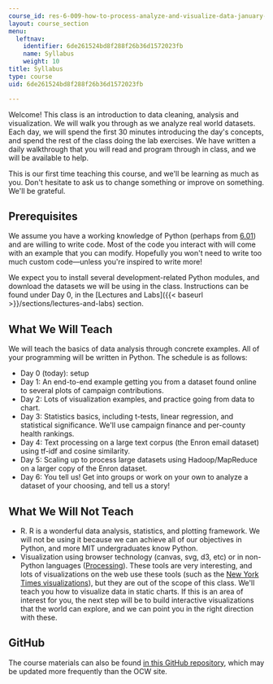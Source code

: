 ```yaml
---
course_id: res-6-009-how-to-process-analyze-and-visualize-data-january-iap-2012
layout: course_section
menu:
  leftnav:
    identifier: 6de261524bd8f288f26b36d1572023fb
    name: Syllabus
    weight: 10
title: Syllabus
type: course
uid: 6de261524bd8f288f26b36d1572023fb

---
```


Welcome! This class is an introduction to data cleaning, analysis and visualization. We will walk you through as we analyze real world datasets. Each day, we will spend the first 30 minutes introducing the day's concepts, and spend the rest of the class doing the lab exercises. We have written a daily walkthrough that you will read and program through in class, and we will be available to help.

This is our first time teaching this course, and we'll be learning as much as you. Don't hesitate to ask us to change something or improve on something. We'll be grateful.

Prerequisites
-------------

We assume you have a working knowledge of Python (perhaps from [6.01](/courses/6-01sc-introduction-to-electrical-engineering-and-computer-science-i-spring-2011/)) and are willing to write code. Most of the code you interact with will come with an example that you can modify. Hopefully you won't need to write too much custom code—unless you're inspired to write more!

We expect you to install several development-related Python modules, and download the datasets we will be using in the class. Instructions can be found under Day 0, in the [Lectures and Labs]({{< baseurl >}}/sections/lectures-and-labs) section.

What We Will Teach
------------------

We will teach the basics of data analysis through concrete examples. All of your programming will be written in Python. The schedule is as follows:

*   Day 0 (today): setup
*   Day 1: An end-to-end example getting you from a dataset found online to several plots of campaign contributions.
*   Day 2: Lots of visualization examples, and practice going from data to chart.
*   Day 3: Statistics basics, including t-tests, linear regression, and statistical significance. We'll use campaign finance and per-county health rankings.
*   Day 4: Text processing on a large text corpus (the Enron email dataset) using tf-idf and cosine similarity.
*   Day 5: Scaling up to process large datasets using Hadoop/MapReduce on a larger copy of the Enron dataset.
*   Day 6: You tell us! Get into groups or work on your own to analyze a dataset of your choosing, and tell us a story!

What We Will Not Teach
----------------------

*   R. R is a wonderful data analysis, statistics, and plotting framework. We will not be using it because we can achieve all of our objectives in Python, and more MIT undergraduates know Python.
*   Visualization using browser technology (canvas, svg, d3, etc) or in non-Python languages ([Processing](http://processing.org/)). These tools are very interesting, and lots of visualizations on the web use these tools (such as the [New York Times visualizations](http://open.blogs.nytimes.com/2008/10/27/the-new-york-times-data-visualization-lab/)), but they are out of the scope of this class. We'll teach you how to visualize data in static charts. If this is an area of interest for you, the next step will be to build interactive visualizations that the world can explore, and we can point you in the right direction with these.

GitHub
------

The course materials can also be found [in this GitHub repository](https://github.com/dataiap/dataiap), which may be updated more frequently than the OCW site.
